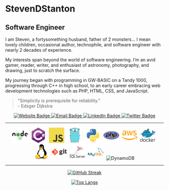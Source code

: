 # StevenDStanton
## Software Engineer

I am Steven, a fortysomething husband, father of 2 monsters… I mean lovely children, occasional author, technophile, and software engineer with nearly 2 decades of experience.

My interests span beyond the world of software engineering. I’m an avid gamer, reader, writer, and enthusiast of astronomy, photography, and drawing, just to scratch the surface.

My journey began with programming in GW-BASIC on a Tandy 1000, progressing through C++ in high school, to an early career embracing web development technologies such as PHP, HTML, CSS, and JavaScript.

> "Simplicity is prerequisite for reliability."  
> \- Edsger Dijkstra 

<!-- Social Badges -->
<p align="center">
  <a href="https://thesimpledev.com">
    <img src="https://img.shields.io/badge/Website-0A0A0A?style=for-the-badge&logo=safari&logoColor=white" alt="Website Badge"/>
  </a>
  <a href="mailto:steven@thesimpledev.com">
    <img src="https://img.shields.io/badge/Email-D14836?style=for-the-badge&logo=gmail&logoColor=white" alt="Email Badge"/>
  </a>
  <a href="https://www.linkedin.com/in/stevendstanton/">
    <img src="https://img.shields.io/badge/LinkedIn-0077B5?style=for-the-badge&logo=linkedin&logoColor=white" alt="LinkedIn Badge"/>
  </a>
  <a href="https://twitter.com/stevendstanton">
    <img src="https://img.shields.io/badge/Twitter-1DA1F2?style=for-the-badge&logo=twitter&logoColor=white" alt="Twitter Badge"/>
  </a>
</p>

---

<!-- Tech Stack Icons -->
<p align="center">
  <img src="https://github.com/devicons/devicon/blob/master/icons/nodejs/nodejs-original-wordmark.svg" title="NodeJS" alt="NodeJS" width="50" height="50"/>&nbsp;
  <img src="https://github.com/devicons/devicon/blob/master/icons/csharp/csharp-original.svg" title="CSharp" alt="CSharp" width="50" height="50"/>&nbsp;
  <img src="https://github.com/devicons/devicon/blob/master/icons/javascript/javascript-original.svg" title="JavaScript" alt="JavaScript" width="50" height="50"/>&nbsp;
  <img src="https://github.com/devicons/devicon/blob/master/icons/go/go-original.svg" title="Go" alt="Go" width="50" height="50"/>&nbsp;
  <img src="https://github.com/devicons/devicon/blob/master/icons/python/python-original.svg" title="Python" alt="Python" width="50" height="50"/>&nbsp;
  <img src="https://github.com/devicons/devicon/blob/master/icons/php/php-original.svg" title="PHP" alt="PHP" width="50" height="50"/>&nbsp;
  <img src="https://github.com/devicons/devicon/blob/master/icons/amazonwebservices/amazonwebservices-plain-wordmark.svg" title="AWS" alt="AWS" width="50" height="50"/>&nbsp;
  <img src="https://github.com/devicons/devicon/blob/master/icons/docker/docker-original-wordmark.svg" title="Docker" alt="Docker" width="50" height="50"/>&nbsp;
  <img src="https://github.com/devicons/devicon/blob/master/icons/linux/linux-original.svg" title="Linux" alt="Linux" width="50" height="50"/>&nbsp;
  <img src="https://github.com/devicons/devicon/blob/master/icons/git/git-original-wordmark.svg" title="Git" alt="Git" width="50" height="50"/>&nbsp;
  <img src="https://github.com/devicons/devicon/blob/master/icons/microsoftsqlserver/microsoftsqlserver-original-wordmark.svg" title="SQL Server" alt="SQL Server" width="50" height="50"/>&nbsp;
  <img src="https://github.com/devicons/devicon/blob/master/icons/mysql/mysql-original-wordmark.svg" title="MySQL" alt="MySQL" width="50" height="50"/>&nbsp;
  <img src="https://github.com/devicons/devicon/blob/master/icons/dynamodb/dynamodb-original-wordmark.svg" title="DynamoDB" alt="DynamoDB" width="50" height="50"/>&nbsp;
</p>

---

<!-- GitHub Stats -->
<p align="center">
  <a href="https://git.io/streak-stats">
    <img src="http://github-readme-streak-stats.herokuapp.com?user=StevenDStanton&theme=dark&background=000000" alt="GitHub Streak"/>
  </a>
</p>
<p align="center">
  <a href="https://github.com/anuraghazra/github-readme-stats">
    <img src="https://github-readme-stats.vercel.app/api/top-langs/?username=StevenDStanton&theme=vision-friendly-dark" alt="Top Langs"/>
  </a>
</p>
